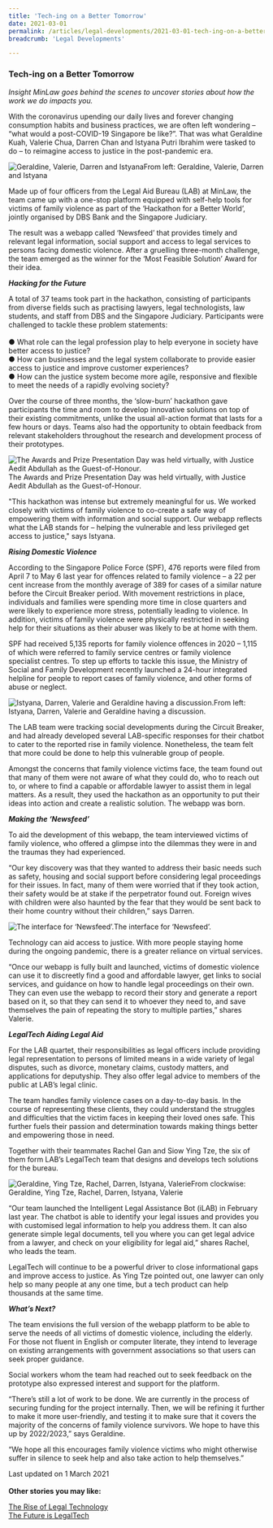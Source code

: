 ```yaml
---
title: 'Tech-ing on a Better Tomorrow'
date: 2021-03-01
permalink: /articles/legal-developments/2021-03-01-tech-ing-on-a-better-tomorrow
breadcrumb: 'Legal Developments'

---
```



### **Tech-ing on a Better Tomorrow**

<i>Insight MinLaw goes behind the scenes to uncover stories about how the work we do impacts you.</i>
<br>

With the coronavirus upending our daily lives and forever changing consumption habits and business practices, we are often left wondering – “what would a post-COVID-19 Singapore be like?”. That was what Geraldine Kuah, Valerie Chua, Darren Chan and Istyana Putri Ibrahim were tasked to do – to reimagine access to justice in the post-pandemic era.

<div class="image">
  <img src="/images/LAB Photo 1.jpg/" title="Geraldine, Valerie, Darren and Istyana" alt="Geraldine, Valerie, Darren and Istyana">From left: Geraldine, Valerie, Darren and Istyana
</div>

Made up of four officers from the Legal Aid Bureau (LAB) at MinLaw, the team came up with a one-stop platform equipped with self-help tools for victims of family violence as part of the ‘Hackathon for a Better World’, jointly organised by DBS Bank and the Singapore Judiciary. 

The result was a webapp called ‘Newsfeed’ that provides timely and relevant legal information, social support and access to legal services to persons facing domestic violence. After a gruelling three-month challenge, the team emerged as the winner for the ‘Most Feasible Solution’ Award for their idea. 

<b><i>Hacking for the Future</i></b>

A total of 37 teams took part in the hackathon, consisting of participants from diverse fields such as practising lawyers, legal technologists, law students, and staff from DBS and the Singapore Judiciary. Participants were challenged to tackle these problem statements:
<br><br>●	What role can the legal profession play to help everyone in society have better access to justice?
<br>●	How can businesses and the legal system collaborate to provide easier access to justice and improve customer experiences?
<br>●	How can the justice system become more agile, responsive and flexible to meet the needs of a rapidly evolving society?

Over the course of three months, the ‘slow-burn’ hackathon gave participants the time and room to develop innovative solutions on top of their existing commitments, unlike the usual all-action format that lasts for a few hours or days. Teams also had the opportunity to obtain feedback from relevant stakeholders throughout the research and development process of their prototypes.

<div class="image">
  <img src="/images/LAB Photo 2.jpg/" title="The Awards and Prize Presentation Day was held virtually, with Justice Aedit Abdullah as the Guest-of-Honour." alt="The Awards and Prize Presentation Day was held virtually, with Justice Aedit Abdullah as the Guest-of-Honour.">The Awards and Prize Presentation Day was held virtually, with Justice Aedit Abdullah as the Guest-of-Honour.
</div>

"This hackathon was intense but extremely meaningful for us. We worked closely with victims of family violence to co-create a safe way of empowering them with information and social support. Our webapp reflects what the LAB stands for – helping the vulnerable and less privileged get access to justice," says Istyana.

<b><i>Rising Domestic Violence</i></b>

According to the Singapore Police Force (SPF), 476 reports were filed from April 7 to May 6 last year for offences related to family violence – a 22 per cent increase from the monthly average of 389 for cases of a similar nature before the Circuit Breaker period. With movement restrictions in place, individuals and families were spending more time in close quarters and were likely to experience more stress, potentially leading to violence. In addition, victims of family violence were physically restricted in seeking help for their situations as their abuser was likely to be at home with them. 

SPF had received 5,135 reports for family violence offences in 2020 – 1,115 of which were referred to family service centres or family violence specialist centres. To step up efforts to tackle this issue, the Ministry of Social and Family Development recently launched a 24-hour integrated helpline for people to report cases of family violence, and other forms of abuse or neglect.

<div class="image">
  <img src="/images/LAB Photo 3.jpg/" title="Istyana, Darren, Valerie and Geraldine having a discussion." alt="Istyana, Darren, Valerie and Geraldine having a discussion.">From left: Istyana, Darren, Valerie and Geraldine having a discussion.
</div>

The LAB team were tracking social developments during the Circuit Breaker, and had already developed several LAB-specific responses for their chatbot to cater to the reported rise in family violence. Nonetheless, the team felt that more could be done to help this vulnerable group of people.

Amongst the concerns that family violence victims face, the team found out that many of them were not aware of what they could do, who to reach out to, or where to find a capable or affordable lawyer to assist them in legal matters. As a result, they used the hackathon as an opportunity to put their ideas into action and create a realistic solution. The webapp was born.

<b><i>Making the ‘Newsfeed’</i></b>

To aid the development of this webapp, the team interviewed victims of family violence, who offered a glimpse into the dilemmas they were in and the traumas they had experienced. 

“Our key discovery was that they wanted to address their basic needs such as safety, housing and social support before considering legal proceedings for their issues. In fact, many of them were worried that if they took action, their safety would be at stake if the perpetrator found out. Foreign wives with children were also haunted by the fear that they would be sent back to their home country without their children,” says Darren.

<div class="image">
  <img src="/images/LAB Photo 4.png/" title="The interface for ‘Newsfeed’." alt="The interface for ‘Newsfeed’.">The interface for ‘Newsfeed’.
</div>

Technology can aid access to justice. With more people staying home during the ongoing pandemic, there is a greater reliance on virtual services.

“Once our webapp is fully built and launched, victims of domestic violence can use it to discreetly find a good and affordable lawyer, get links to social services, and guidance on how to handle legal proceedings on their own. They can even use the webapp to record their story and generate a report based on it, so that they can send it to whoever they need to, and save themselves the pain of repeating the story to multiple parties,” shares Valerie.

<b><i>LegalTech Aiding Legal Aid</i></b>

For the LAB quartet, their responsibilities as legal officers include providing legal representation to persons of limited means in a wide variety of legal disputes, such as divorce, monetary claims, custody matters, and applications for deputyship. They also offer legal advice to members of the public at LAB’s legal clinic.

The team handles family violence cases on a day-to-day basis. In the course of representing these clients, they could understand the struggles and difficulties that the victim faces in keeping their loved ones safe. This further fuels their passion and determination towards making things better and empowering those in need.

Together with their teammates Rachel Gan and Siow Ying Tze, the six of them form LAB’s LegalTech team that designs and develops tech solutions for the bureau.

<div class="image">
  <img src="/images/LAB Photo 5.jpg/" title="Geraldine, Ying Tze, Rachel, Darren, Istyana, Valerie" alt="Geraldine, Ying Tze, Rachel, Darren, Istyana, Valerie">From clockwise: Geraldine, Ying Tze, Rachel, Darren, Istyana, Valerie
</div>

“Our team launched the Intelligent Legal Assistance Bot (iLAB) in February last year. The chatbot is able to identify your legal issues and provides you with customised legal information to help you address them. It can also generate simple legal documents, tell you where you can get legal advice from a lawyer, and check on your eligibility for legal aid,” shares Rachel, who leads the team.

LegalTech will continue to be a powerful driver to close informational gaps and improve access to justice. As Ying Tze pointed out, one lawyer can only help so many people at any one time, but a tech product can help thousands at the same time.

<b><i>What’s Next?</i></b>

The team envisions the full version of the webapp platform to be able to serve the needs of all victims of domestic violence, including the elderly. For those not fluent in English or computer literate, they intend to leverage on existing arrangements with government associations so that users can seek proper guidance.

Social workers whom the team had reached out to seek feedback on the prototype also expressed interest and support for the platform.

“There’s still a lot of work to be done. We are currently in the process of securing funding for the project internally. Then, we will be refining it further to make it more user-friendly, and testing it to make sure that it covers the majority of the concerns of family violence survivors. We hope to have this up by 2022/2023,” says Geraldine.

“We hope all this encourages family violence victims who might otherwise suffer in silence to seek help and also take action to help themselves.”

Last updated on 1 March 2021
<br>
<br>
<b>Other stories you may like:</b>

<a href="https://insight.mlaw.gov.sg/articles/future-of-law/2020-12-28-the-rise-of-legal-technology" target="new">The Rise of Legal Technology</a><br><a href="https://insight.mlaw.gov.sg/articles/future-of-law/2021-05-05-the-future-is-legaltech" target="new">The Future is LegalTech</a>
